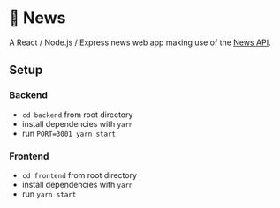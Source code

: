 # 📰 News
A React / Node.js / Express news web app making use of the [News API](https://newsapi.org/).

## Setup
### Backend
- `cd backend` from root directory
- install dependencies with `yarn`
- run `PORT=3001 yarn start`
### Frontend
- `cd frontend` from root directory
- install dependencies with `yarn`
- run `yarn start`
